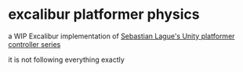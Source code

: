 # excalibur platformer physics

a WIP Excalibur implementation of [Sebastian Lague's Unity platformer controller series](https://www.youtube.com/playlist?list=PLFt_AvWsXl0f0hqURlhyIoAabKPgRsqjz)

it is not following everything exactly

